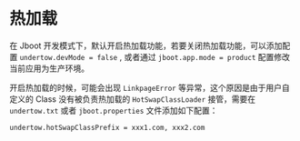 # 热加载

在 Jboot 开发模式下，默认开启热加载功能，若要关闭热加载功能，可以添加配置 `undertow.devMode = false` , 或者通过 `jboot.app.mode = product` 配置修改当前应用为生产环境。

开启热加载的时候，可能会出现 `LinkpageError` 等异常，这个原因是由于用户自定义的 Class 没有被负责热加载的 `HotSwapClassLoader` 接管，需要在 `undertow.txt` 或者 `jboot.properties` 文件添加如下配置：

```
undertow.hotSwapClassPrefix = xxx1.com, xxx2.com
```